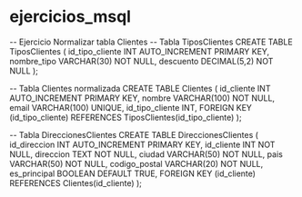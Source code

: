 # ejercicios_msql
-- Ejercicio Normalizar tabla Clientes
-- Tabla TiposClientes
CREATE TABLE TiposClientes (
    id_tipo_cliente INT AUTO_INCREMENT PRIMARY KEY,
    nombre_tipo VARCHAR(30) NOT NULL,
    descuento DECIMAL(5,2) NOT NULL
);

-- Tabla Clientes normalizada
CREATE TABLE Clientes (
    id_cliente INT AUTO_INCREMENT PRIMARY KEY,
    nombre VARCHAR(100) NOT NULL,
    email VARCHAR(100) UNIQUE,
    id_tipo_cliente INT,
    FOREIGN KEY (id_tipo_cliente) REFERENCES TiposClientes(id_tipo_cliente)
);

-- Tabla DireccionesClientes
CREATE TABLE DireccionesClientes (
    id_direccion INT AUTO_INCREMENT PRIMARY KEY,
    id_cliente INT NOT NULL,
    direccion TEXT NOT NULL,
    ciudad VARCHAR(50) NOT NULL,
    pais VARCHAR(50) NOT NULL,
    codigo_postal VARCHAR(20) NOT NULL,
    es_principal BOOLEAN DEFAULT TRUE,
    FOREIGN KEY (id_cliente) REFERENCES Clientes(id_cliente)
);